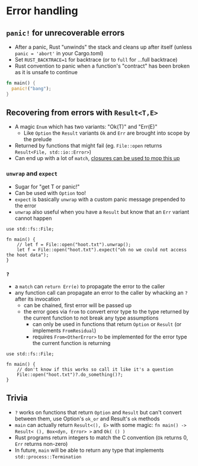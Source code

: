 # Error handling

## `panic!` for unrecoverable errors

* After a panic, Rust "unwinds" the stack and cleans up after itself (unless `panic = 'abort'` in your Cargo.toml)
* Set `RUST_BACKTRACE=1` for backtrace (or to `full` for ...full backtrace)
* Rust convention to panic when a function's "contract" has been broken as it is unsafe to continue

```rust
fn main() {
  panic!("bang");
}
```

## Recovering from errors with `Result<T,E>`

* A magic `Enum` which has two variants: "Ok(T)" and "Err(E)"
  * Like `Option` the `Result` variants `Ok` and `Err` are brought into scope by the prelude
* Returned by functions that might fail (eg. `File::open` returns `Result<File, std::io::Error>`)
* Can end up with a lot of `match`, [closures can be used to mop this up](https://doc.rust-lang.org/book/ch09-02-recoverable-errors-with-result.html#alternatives-to-using-match-with-resultt-e)

### `unwrap` and `expect`

* Sugar for "get T or panic!"
* Can be used with `Option` too!
* `expect` is basically `unwrap` with a custom panic message prepended to the error
* `unwrap` also useful when you have a `Result` but know that an `Err` variant cannot happen

```
use std::fs::File;

fn main() {
    // let f = File::open("hoot.txt").unwrap();
    let f = File::open("hoot.txt").expect("oh no we could not access the hoot data");
}
```

### `?`

* a `match` can `return Err(e)` to propagate the error to the caller
* any function call can propagate an error to the caller by whacking an `?` after its invocation
  * can be chained, first error will be passed up
  * the error goes via `from` to convert error type to the type returned by the current function to not break any type assumptions
    * can only be used in functions that return `Option` or `Result` (or implements `FromResidual`)
    * requires `From<OtherError>` to be implemented for the error type the current function is returning

```
use std::fs::File;

fn main() {
    // don't know if this works so call it like it's a question
    File::open("hoot.txt")?.do_something()?;
}
```

## Trivia

* `?` works on functions that return `Option` and `Result` but can't convert between them, use Option's `ok_or` and Result's `ok` methods
* `main` can actually return `Result<(), E>` with some magic: `fn main() -> Result< (), Box<dyn, Error> >` and `Ok( () )`
* Rust programs return integers to match the C convention (`Ok` returns 0, `Err` returns non-zero)
* In future, `main` will be able to return any type that implements `std::process::Termination`
